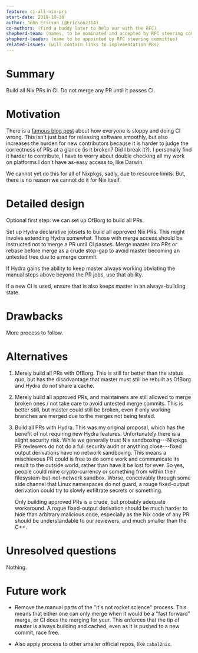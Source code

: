 ```yaml
---
feature: ci-all-nix-prs
start-date: 2019-10-30
author: John Ericson (@Ericson2314)
co-authors: (find a buddy later to help our with the RFC)
shepherd-team: (names, to be nominated and accepted by RFC steering committee)
shepherd-leader: (name to be appointed by RFC steering committee)
related-issues: (will contain links to implementation PRs)
---
```


# Summary
[summary]: #summary

Build all Nix PRs in CI.
Do not merge any PR until it passes CI.

# Motivation
[motivation]: #motivation

There is a [famous blog post](blog-post) about how everyone is sloppy and doing CI wrong.
This isn't just bad for releasing software smoothly, but also increases the burden for new contributors because it is harder to judge the correctness of PRs at a glance (is it broken? Did I break it?).
I personally find it harder to contribute, I have to worry about double checking all my work on platforms I don't have as-easy access to, like Darwin.

We cannot yet do this for all of Nixpkgs, sadly, due to resource limits.
But, there is no reason we cannot do it for Nix itself.

# Detailed design
[design]: #detailed-design

Optional first step: we can set up OfBorg to build all PRs.

Set up Hydra declarative jobsets to build all approved Nix PRs.
This might involve extending Hydra somewhat.
Those with merge access should be instructed not to merge a PR until CI passes.
Merge master into PRs or rebase before merge as a crude stop-gap to avoid master becoming an untested tree due to a merge commit.

If Hydra gains the ability to keep master always working obviating the manual steps above beyond the PR jobs, use that ability.

If a new CI is used, ensure that is also keeps master in an always-building state.

# Drawbacks
[drawbacks]: #drawbacks

More process to follow.

# Alternatives
[alternatives]: #alternatives

1. Merely build all PRs with OfBorg.
   This is still far better than the status quo, but has the disadvantage that master must still be rebuilt as OfBorg and Hydra do not share a cache.

2. Merely build all approved PRs, and maintainers are still allowed to merge broken ones / not take care to avoid untested merge commits.
   This is better still, but master could still be broken, even if only working branches are merged due to the merges not being tested.

3. Build all PRs with Hydra.
   This was my original proposal, which has the benefit of not requiring new Hydra features.
   Unfortunately there is a slight security risk.
   While we generally trust Nix sandboxing---Nixpkgs PR reviewers do not do a full security audit or anything close---fixed output derivations have no network sandboxing.
   This means a mischievous PR could is free to do some work and communicate its result to the outside world, rather than have it be lost for ever.
   So yes, people could mine crypto-currency or something from within their filesystem-but-not-network sandbox.
   Worse, conceivably through some side channel that Linux namespaces do not guard, a rouge fixed-output derivation could try to slowly exfiltrate secrets or something.

   Only building approved PRs is a crude, but probably adequate workaround.
   A rogue fixed-output derivation should be much harder to hide than arbitrary malicious code, especially as the Nix code of any PR should be understandable to our reviewers, and much smaller than the C++.

# Unresolved questions
[unresolved]: #unresolved-questions

Nothing.

# Future work
[future]: #future-work

- Remove the manual parts of the "it's not rocket science" process.
  This means that either one can only merge when it would be a "fast forward" merge, or CI does the merging for your.
  This enforces that the tip of master is always building and cached, even as it is pushed to a new commit, race free.

- Also apply process to other smaller official repos, like `cabal2nix`.

[blog-post]: https://graydon2.dreamwidth.org/1597.html
